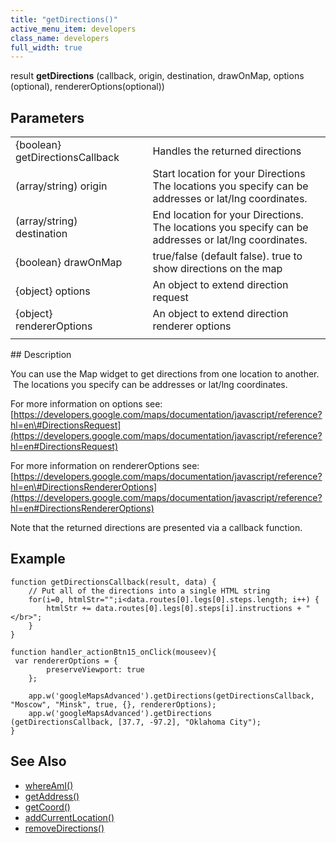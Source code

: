 ```yaml
---
title: "getDirections()"
active_menu_item: developers
class_name: developers
full_width: true
---
```



result **getDirections** (callback, origin, destination, drawOnMap, options (optional), rendererOptions(optional))

## Parameters

<table>
<tr>
<td width="213">
{boolean} getDirectionsCallback

</td>
<td width="21">
</td>
<td width="646">
Handles the returned directions

</td>
</tr>
<tr>
<td width="213">
(array/string) origin

</td>
<td width="21">
</td>
<td width="646">
Start location for your Directions The locations you specify can be addresses or lat/lng coordinates.

</td>
</tr>
<tr>
<td width="213">
(array/string) destination

</td>
<td width="21">
</td>
<td width="646">
End location for your Directions. The locations you specify can be addresses or lat/lng coordinates.

</td>
</tr>
<tr>
<td width="213">
{boolean} drawOnMap

</td>
<td width="21">
</td>
<td width="646">
true/false (default false). true to show directions on the map

</td>
</tr>
<tr>
<td width="213">
{object} options

</td>
<td width="21">
</td>
<td width="646">
An object to extend direction request

</td>
</tr>
<tr>
<td width="213">
{object} rendererOptions

</td>
<td width="21">
</td>
<td width="646">
An object to extend direction renderer options

</td>
</tr>
<tr>
<td width="213">
</td>
<td width="21">
</td>
<td width="646">
</td>
</tr>
</table>
## Description

You can use the Map widget to get directions from one location to another.  The locations you specify can be addresses or lat/lng coordinates.

For more information on options see: [https://developers.google.com/maps/documentation/javascript/reference?hl=en\#DirectionsRequest](https://developers.google.com/maps/documentation/javascript/reference?hl=en#DirectionsRequest)

For more information on rendererOptions see: [https://developers.google.com/maps/documentation/javascript/reference?hl=en\#DirectionsRendererOptions](https://developers.google.com/maps/documentation/javascript/reference?hl=en#DirectionsRendererOptions)

Note that the returned directions are presented via a callback function.

## Example

    function getDirectionsCallback(result, data) {
        // Put all of the directions into a single HTML string
        for(i=0, htmlStr="";i<data.routes[0].legs[0].steps.length; i++) {
            htmlStr += data.routes[0].legs[0].steps[i].instructions + "</br>";
        }
    }
     
    function handler_actionBtn15_onClick(mouseev){
     var rendererOptions = {
            preserveViewport: true
        };
          
        app.w('googleMapsAdvanced').getDirections(getDirectionsCallback, "Moscow", "Minsk", true, {}, rendererOptions);
        app.w('googleMapsAdvanced').getDirections
    (getDirectionsCallback, [37.7, -97.2], "Oklahoma City");
    }


## See Also

 - [whereAmI()](/developers/documentation/scripting-apis/client-api/widget-object-functions/advanced-maps/whereami)
 - [getAddress()](/developers/documentation/scripting-apis/client-api/widget-object-functions/advanced-maps/getaddress)
 - [getCoord()](/developers/documentation/scripting-apis/client-api/widget-object-functions/advanced-maps/getcoord)
 - [addCurrentLocation()](/developers/documentation/scripting-apis/client-api/widget-object-functions/advanced-maps/addcurrentlocation)
 - [removeDirections()](/developers/documentation/scripting-apis/client-api/widget-object-functions/advanced-maps/removedirections)

